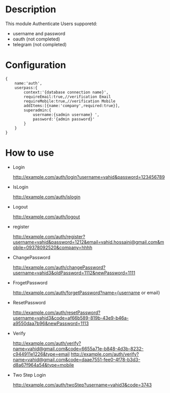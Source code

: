 # Description
This module Authenticate Users
supporetd:
- username and password
- oauth (not completed)
- telegram (not completed)

# Configuration

    {
        name:'auth',
        userpass:{
            context:'{database connection name}',
            requireEmail:true,//verification Email
            requireMobile:true,//verification Mobile
            addItems:[{name:'company',required:true}],
            superadmin:{
                username:{sadmin username} ',
                password:'{admin password}'
            }
        }
    }
    
# How to use

- Login     
    
    http://example.com/auth/login?username=vahid&password=123456789

- IsLogin

    http://example.com/auth/islogin   
    
- Logout

    http://example.com/auth/logout
    
- register

    http://example.com/auth/register?username=vahid&password=1212&email=vahid.hossaini@gmail.com&mobile=09378092520&company=hhhh
    
- ChangePassword
    
    http://example.com/auth/changePassword?username=vahid3&oldPassword=1112&newPassword=1111
    
- FrogetPassword
    
    http://example.com/auth/forgetPassword?name={username or email}
    
- ResetPassword

    http://example.com/auth/resetPassword?username=vahid3&code=af66b589-819b-43e9-b46a-a9550daa7b96&newPassword=1113
    
- Verify

    http://example.com/auth/verify?name=vahid@gmail.com&code=6655a71e-b848-4d3b-8232-c944911e1226&type=email
    http://example.com/auth/verify?name=vahid@gmail.com&code=daae7551-fee0-4f78-b3d3-d8a67f964a54&type=mobile
    
- Two Step Login

    http://example.com/auth/twoStep?username=vahid3&code=3743
                